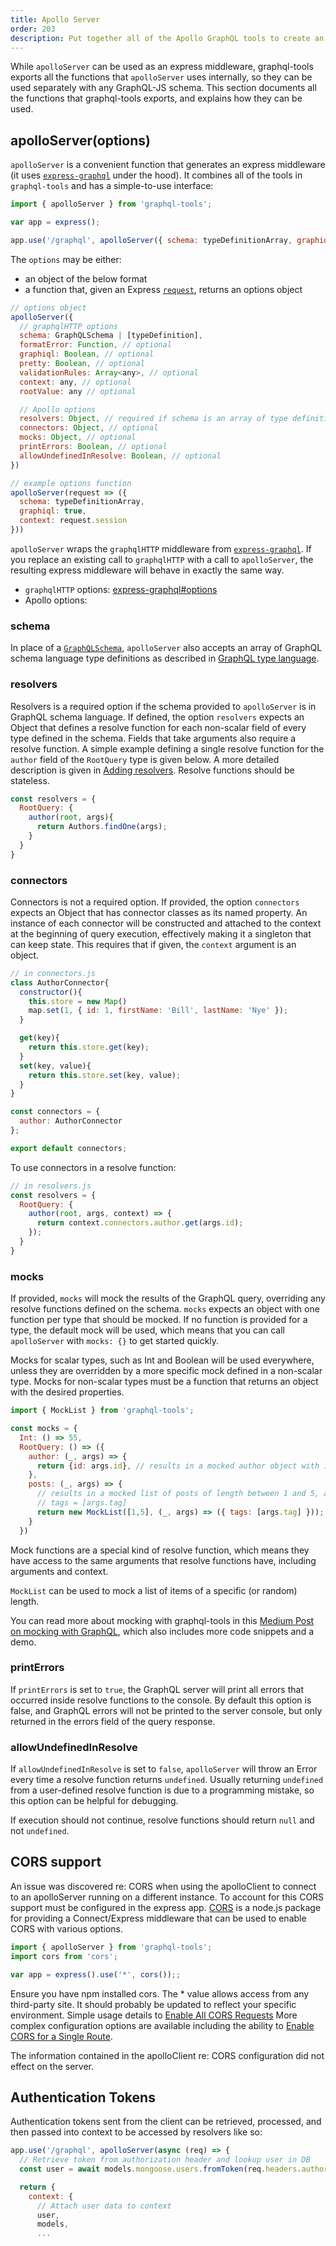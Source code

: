 ```yaml
---
title: Apollo Server
order: 203
description: Put together all of the Apollo GraphQL tools to create an HTTP server.
---
```


While `apolloServer` can be used as an express middleware, graphql-tools exports all the functions that `apolloServer` uses internally, so they can be used separately with any GraphQL-JS schema. This section documents all the functions that graphql-tools exports, and explains how they can be used.

<h2 id="apolloServer">apolloServer(options)</h2>

`apolloServer` is a convenient function that generates an express middleware (it uses [`express-graphql`](https://github.com/graphql/express-graphql) under the hood). It combines all of the tools in `graphql-tools` and has a simple-to-use interface:

```js
import { apolloServer } from 'graphql-tools';

var app = express();

app.use('/graphql', apolloServer({ schema: typeDefinitionArray, graphiql: true }));
```

The `options` may be either:
- an object of the below format
- a function that, given an Express [`request`](http://expressjs.com/en/4x/api.html#req), returns an options object

```js
// options object
apolloServer({
  // graphqlHTTP options
  schema: GraphQLSchema | [typeDefinition],
  formatError: Function, // optional
  graphiql: Boolean, // optional
  pretty: Boolean, // optional
  validationRules: Array<any>, // optional
  context: any, // optional
  rootValue: any // optional

  // Apollo options
  resolvers: Object, // required if schema is an array of type definitions
  connectors: Object, // optional
  mocks: Object, // optional
  printErrors: Boolean, // optional
  allowUndefinedInResolve: Boolean, // optional
})

// example options function
apolloServer(request => ({
  schema: typeDefinitionArray,
  graphiql: true,
  context: request.session
}))
```

`apolloServer` wraps the `graphqlHTTP` middleware from [`express-graphql`](https://github.com/graphql/express-graphql). If you replace an existing call to `graphqlHTTP` with a call to `apolloServer`, the resulting express middleware will behave in exactly the same way.

- `graphqlHTTP` options: [express-graphql#options](https://github.com/graphql/express-graphql#options)
- Apollo options:

<h3 id="schema">schema</h3>

In place of a [`GraphQLSchema`](http://graphql.org/docs/api-reference-type-system/#graphqlschema), `apolloServer` also accepts an array of GraphQL schema language type definitions as described in [GraphQL type language](generate-schema.html).

<h3 id="resolvers">resolvers</h3>

Resolvers is a required option if the schema provided to `apolloServer` is in GraphQL schema language. If defined, the option `resolvers` expects an Object that defines a resolve function for each non-scalar field of every type defined in the schema. Fields that take arguments also require a resolve function. A simple example defining a single resolve function for the `author` field of the `RootQuery` type is given below. A more detailed description is given in [Adding resolvers](resolvers.html). Resolve functions should be stateless.

```js
const resolvers = {
  RootQuery: {
    author(root, args){
      return Authors.findOne(args);
    }
  }
}
```

<h3 id="connectors">connectors</h3>

Connectors is not a required option. If provided, the option `connectors` expects an Object that has connector classes as its named property. An instance of each connector will be constructed and attached to the context at the beginning of query execution, effectively making it a singleton that can keep state. This requires that if given, the `context` argument is an object.

```js
// in connectors.js
class AuthorConnector{
  constructor(){
    this.store = new Map()
    map.set(1, { id: 1, firstName: 'Bill', lastName: 'Nye' });
  }

  get(key){
    return this.store.get(key);
  }
  set(key, value){
    return this.store.set(key, value);
  }
}

const connectors = {
  author: AuthorConnector
};

export default connectors;
```

To use connectors in a resolve function:
```js
// in resolvers.js
const resolvers = {
  RootQuery: {
    author(root, args, context) => {
      return context.connectors.author.get(args.id);
    });
  }
}
```

<h3 id="mocks">mocks</h3>

If provided, `mocks` will mock the results of the GraphQL query, overriding any resolve functions defined on the schema. `mocks` expects an object with one function per type that should be mocked. If no function is provided for a type, the default mock will be used, which means that you can call `apolloServer` with `mocks: {}` to get started quickly.

Mocks for scalar types, such as Int and Boolean will be used everywhere, unless they are overridden by a more specific mock defined in a non-scalar type. Mocks for non-scalar types must be a function that returns an object with the desired properties.

```js
import { MockList } from 'graphql-tools';

const mocks = {
  Int: () => 55,
  RootQuery: () => ({
    author: (_, args) => {
      return {id: args.id}, // results in a mocked author object with id args.id
    },
    posts: (_, args) => {
      // results in a mocked list of posts of length between 1 and 5, all having
      // tags = [args.tag]
      return new MockList([1,5], (_, args) => ({ tags: [args.tag] }));
    }
  })
```

Mock functions are a special kind of resolve function, which means they have access to the same arguments that resolve functions have, including arguments and context.

`MockList` can be used to mock a list of items of a specific (or random) length.

You can read more about mocking with graphql-tools in this [Medium Post on mocking with GraphQL](https://medium.com/apollo-stack/mocking-your-server-with-just-one-line-of-code-692feda6e9cd), which also includes more code snippets and a demo.


<h3 id="printerrors">printErrors</h3>

If `printErrors` is set to `true`, the GraphQL server will print all errors that occurred inside resolve functions to the console. By default this option is false, and GraphQL errors will not be printed to the server console, but only returned in the errors field of the query response.

<h3 id="allowundefinedinresolve">allowUndefinedInResolve</h3>

If `allowUndefinedInResolve` is set to `false`, `apolloServer` will throw an Error every time a resolve function returns `undefined`. Usually returning `undefined` from a user-defined resolve function is due to a programming mistake, so this option can be helpful for debugging.

If execution should not continue, resolve functions should return `null` and not `undefined`.

<h2 id="corsSupport">CORS support</h2>

An issue was discovered re: CORS when using the apolloClient to connect to an apolloServer running on a different instance. 
To account for this CORS support must be configured in the express app. [CORS](https://github.com/expressjs/cors) is a node.js package for providing a Connect/Express middleware that can be used to enable CORS with various options. 

```javascript
import { apolloServer } from 'graphql-tools';
import cors from 'cors';

var app = express().use('*', cors());;
```

Ensure you have npm installed cors. The * value allows access from any third-party site. It should probably be updated to reflect your specific environment. Simple usage details to [Enable All CORS Requests](https://github.com/expressjs/cors#simple-usage-enable-all-cors-requests) More complex configuration options are available including the ability to [Enable CORS for a Single Route](https://github.com/expressjs/cors#enable-cors-for-a-single-route).

The information contained in the apolloClient re: CORS configuration did not effect on the server.

<h2 id="auth-tokens">Authentication Tokens</h2>

Authentication tokens sent from the client can be retrieved, processed, and then passed into context to be accessed by resolvers like so:
```javascript
app.use('/graphql', apolloServer(async (req) => {
  // Retrieve token from authorization header and lookup user in DB
  const user = await models.mongoose.users.fromToken(req.headers.authorization);

  return {
    context: {
      // Attach user data to context
      user,
      models,
      ...
```

